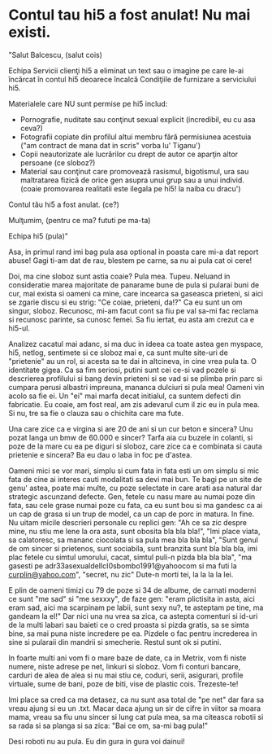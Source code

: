 # Contul tau hi5 a fost anulat! Nu mai existi.

"Salut Balcescu, (salut cois)

Echipa Servicii clienţi hi5 a eliminat un text sau o imagine pe care le-ai încărcat în contul hi5 deoarece încalcă Condiţiile de furnizare a serviciului hi5.

Materialele care NU sunt permise pe hi5 includ:
- Pornografie, nuditate sau conţinut sexual explicit (incredibil, eu cu asa ceva?)
- Fotografii copiate din profilul altui membru fără permisiunea acestuia ("am contract de mana dat in scris" vorba lu' Tiganu')
- Copii neautorizate ale lucrărilor cu drept de autor ce aparţin altor persoane (ce sloboz?)
- Material sau conţinut care promovează rasismul, bigotismul, ura sau maltratarea fizică de orice gen asupra unui grup sau a unui individ. (coaie promovarea realitatii este ilegala pe hi5! la naiba cu dracu')

Contul tău hi5 a fost anulat. (ce?)

Mulţumim, (pentru ce ma? fututi pe ma-ta)

Echipa hi5 (pula)"

Asa, in primul rand imi bag pula asa optional in poasta care mi-a dat report abuse! Gagi ti-am dat de rau, blestem pe carne, sa nu ai pula cat oi cere!

Doi, ma cine sloboz sunt astia coaie? Pula mea. Tupeu. Neluand in consideratie marea majoritate de panarame bune de pula si pularai buni de cur, mai exista si oameni ca mine, care incearca sa gaseasca prieteni, si aici se zgarie discu si eu strig: "Ce coiae, prieteni, da!?" Ca eu sunt un om singur, sloboz. Recunosc, mi-am facut cont sa fiu pe val sa-mi fac reclama si recunosc parinte, sa cunosc femei. Sa fiu iertat, eu asta am crezut ca e hi5-ul.

Analizez cacatul mai adanc, si ma duc in ideea ca toate astea gen myspace, hi5, netlog, sentimete si ce sloboz mai e, ca sunt multe site-uri de "prietenie" au un rol, si acesta sa te dai in altcineva, in cine vrea pula ta. O identitate gigea. Ca sa fim seriosi, putini sunt cei ce-si vad pozele si descrierea profilului si bang devin prieteni si se vad si se plimba prin parc si cumpara perusi albastri impreuna, mananca dulciuri si pula mea! Oameni vin acolo sa fie ei. Un "ei" mai marfa decat initialul, ca suntem defecti din fabricatie. Eu coaie, am fost real, am zis adevarul cum il zic eu in pula mea. Si nu, tre sa fie o clauza sau o chichita care ma fute.

Una care zice ca e virgina si are 20 de ani si un cur beton e sincera? Unu pozat langa un bmw de 60.000 e sincer? Tarfa aia cu buzele in colanti, si poze de la mare cu ea pe diguri si sloboz, care zice ca e combinata si cauta prietenie e sincera? Ba eu dau o laba in foc pe d'astea.

Oameni mici se vor mari, simplu si cum fata in fata esti un om simplu si mic fata de cine ai interes cauti modalitati sa devi mai bun. Te bagi pe un site de genu' astea, poate mai multe, cu poze selectate in care arati asa natural dar strategic ascunzand defecte. Gen, fetele cu nasu mare au numai poze din fata, sau cele grase numai poze cu fata, ca eu sunt bou si ma gandesc ca ai un cap de grasa si un trup de model, ca un cap de porc in matura. In fine. Nu uitam micile descrieri personale cu replici gen: "Ah ce sa zic despre mine, nu stiu me lene la ora asta, sunt obosita bla bla bla!", "Imi place viata, sa calatoresc, sa mananc ciocolata si sa pula mea bla bla bla", "Sunt genul de om sincer si prietenos, sunt sociabila, sunt branzita sunt bla bla bla, imi plac fetele cu simtul umorului, cacat, simtul puli-n pizda bla bla bla", "ma gasesti pe adr33asexualdelIcI0sbombo1991@yahoocom si ma futi la curplin@yahoo.com", "secret, nu zic" Dute-n morti tei, la la la la lei.

E plin de oameni timizi cu 79 de poze si 34 de albume, de carnati moderni ce sunt "me sad" si "me sexxxy", de faze gen: "eram plictisita in asta, aici eram sad, aici ma scarpinam pe labii, sunt sexy nu?, te asteptam pe tine, ma gandeam la el!" Dar nici una nu vrea sa zica, ca astepta comenturi si id-uri de la multi labari sau baieti ce o cred proasta si pizda gratis, sa se simta bine, sa mai puna niste incredere pe ea. Pizdele o fac pentru increderea in sine si pularaii din mandrii si smecherie. Restul sunt ok si putini.

In foarte multi ani vom fi o mare baze de date, ca in Metrix, vom fi niste numere, niste adrese pe net, linkuri si sloboz. Vom fi conturi bancare, carduri de alea de alea si nu mai stiu ce, coduri, serii, asigurari, profile virtuale, sume de bani, poze de biti, vise de plastic cois. Trezeste-te!

Imi place sa cred ca ma detasez, ca nu sunt asa total de "pe net" dar fara sa vreau ajung si eu un .txt. Macar daca ajung un sir de cifre in viitor sa moara mama, vreau sa fiu unu sincer si lung cat pula mea, sa ma citeasca robotii si sa rada si sa planga si sa zica: "Bai ce om, sa-mi bag pula!"

Desi roboti nu au pula. Eu din gura in gura voi dainui!